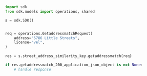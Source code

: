 <!-- Start SDK Example Usage -->
```python
import sdk
from sdk.models import operations, shared

s = sdk.SDK()


req = operations.GetaddressmatchRequest(
    address="5786 Little Streets",
    license="vel",
)
    
res = s.street_address_similarity_key.getaddressmatch(req)

if res.getaddressmatch_200_application_json_object is not None:
    # handle response
```
<!-- End SDK Example Usage -->